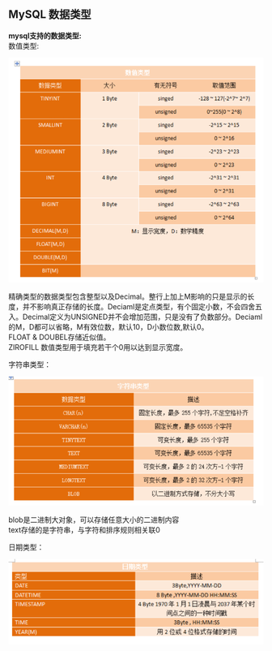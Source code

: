 ## MySQL 数据类型

**mysql支持的数据类型:** <br>
数值类型:

![number](img/number.png)

精确类型的数据类型包含整型以及Decimal。整行上加上M影响的只是显示的长度，并不影响真正存储的长度。Deciaml是定点类型，有个固定小数，不会四舍五入。Decimal定义为UNSIGNED并不会增加范围，只是没有了负数部分。Deciaml的M，D都可以省略，M有效位数，默认10，D小数位数,默认0。<br>
FLOAT & DOUBEL存储近似值。<br>
ZIROFILL 数值类型用于填充若干个0用以达到显示宽度。

字符串类型：

![string](img/string.png)

blob是二进制大对象，可以存储任意大小的二进制内容 <br>
text存储的是字符串，与字符和排序规则相关联0

日期类型：

![date](img/date.png)

